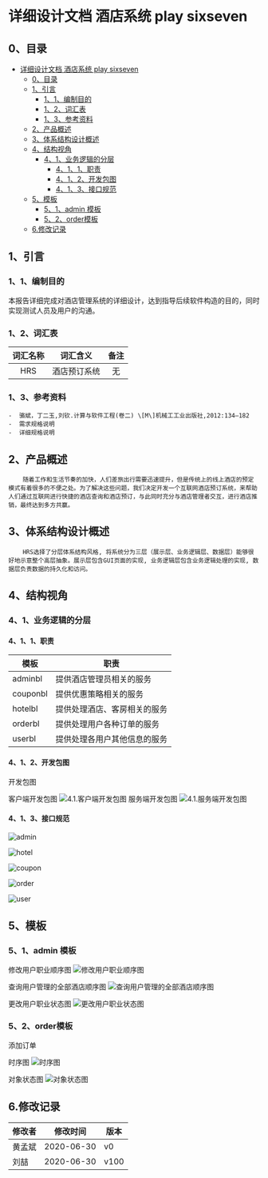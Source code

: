 # 详细设计文档 酒店系统 play sixseven
## 0、目录
<!-- TOC -->

- [详细设计文档 酒店系统 play sixseven](#详细设计文档-酒店系统-play-sixseven)
    - [0、目录](#0目录)
    - [1、引言](#1引言)
        - [1、1、编制目的](#11编制目的)
        - [1、2、词汇表](#12词汇表)
        - [1、3、参考资料](#13参考资料)
    - [2、产品概述](#2产品概述)
    - [3、体系结构设计概述](#3体系结构设计概述)
    - [4、结构视角](#4结构视角)
        - [4、1、业务逻辑的分层](#41业务逻辑的分层)
            - [4、1、1、职责](#411职责)
            - [4、1、2、开发包图](#412开发包图)
            - [4、1、3、接口规范](#413接口规范)
    - [5、模板](#5模板)
        - [5、1、admin 模板](#51admin-模板)
        - [5、2、order模板](#52order模板)
    - [6.修改记录](#6修改记录)

<!-- /TOC -->
## 1、引言

### 1、1、编制目的

​       本报告详细完成对酒店管理系统的详细设计，达到指导后续软件构造的目的，同时实现测试人员及用户的沟通。

### 1、2、词汇表

| 词汇名称 |   词汇含义   | 备注 |
| :------: | :----------: | :---: |
|   HRS    | 酒店预订系统 |  无  |

### 1、3、参考资料

```
-  骆斌，丁二玉,刘钦.计算与软件工程(卷二) \[M\]机械⼯工业出版社,2012:134—182
-  需求规格说明
-  详细规格说明
```

## 2、产品概述

```
    随着工作和生活节奏的加快，人们差旅出行需要迅速提升，但是传统上的线上酒店的预定模式有着很多的不便之处。为了解决这些问题，我们决定开发一个互联网酒店预订系统，来帮助人们通过互联网进行快捷的酒店查询和酒店预订，与此同时充分与酒店管理者交互，进行酒店推销，最终达到多方共赢。
```

## 3、体系结构设计概述

```
    HRS选择了分层体系结构风格, 将系统分为三层（展示层、业务逻辑层、数据层）能够很好地示意整个高层抽象。展示层包含GUI页面的实现, 业务逻辑层包含业务逻辑处理的实现, 数据层负责数据的持久化和访问。
```

## 4、结构视角

### 4、1、业务逻辑的分层

#### 4、1、1、职责
模板 | 职责
---|---
adminbl | 提供酒店管理员相关的服务
couponbl | 提供优惠策略相关的服务
hotelbl | 提供处理酒店、客房相关的服务
orderbl | 提供处理用户各种订单的服务
userbl | 提供处理各用户其他信息的服务

#### 4、1、2、开发包图
  开发包图
  
  客户端开发包图
![4.1.客户端开发包图](https://nju18se-playersixseven.oss-cn-shenzhen.aliyuncs.com/homework/文档04/开发包_客户端.png)
    服务端开发包图
![4.1.服务端开发包图](https://nju18se-playersixseven.oss-cn-shenzhen.aliyuncs.com/homework/文档04/开发包.jpg)


#### 4、1、3、接口规范

![admin](https://nju18se-playersixseven.oss-cn-shenzhen.aliyuncs.com/network/micr/picsadminbl.png)  

![hotel](https://nju18se-playersixseven.oss-cn-shenzhen.aliyuncs.com/network/micr/picshotelbl.png)  

![coupon](https://nju18se-playersixseven.oss-cn-shenzhen.aliyuncs.com/network/micr/picscouponbl.png)  

![order](https://nju18se-playersixseven.oss-cn-shenzhen.aliyuncs.com/network/micr/picsorderbl.png)  

![user](https://nju18se-playersixseven.oss-cn-shenzhen.aliyuncs.com/network/micr/picsuserbl.png)


## 5、模板

### 5、1、admin 模板

修改用户职业顺序图
![修改用户职业顺序图](https://nju18se-playersixseven.oss-cn-shenzhen.aliyuncs.com/network/micr/pics修改用户职业顺序图.png)  

查询用户管理的全部酒店顺序图
![查询用户管理的全部酒店顺序图](https://nju18se-playersixseven.oss-cn-shenzhen.aliyuncs.com/network/micr/pics查询用户管理的全部酒店顺序图.png)   

更改用户职业状态图
![更改用户职业状态图](https://nju18se-playersixseven.oss-cn-shenzhen.aliyuncs.com/network/micr/pics更改用户职业状态图.png)  

### 5、2、order模板

添加订单  

时序图
![时序图](https://nju18se-playersixseven.oss-cn-shenzhen.aliyuncs.com/network/micr/picsaddOrder的时序图.png)

对象状态图
![对象状态图](https://nju18se-playersixseven.oss-cn-shenzhen.aliyuncs.com/network/micr/picsOrder对象状态图.png)


## 6.修改记录


|修改者|修改时间|版本|
|---|----|---|
|黄孟斌|2020-06-30|v0|
|刘喆|2020-06-30|v100|

